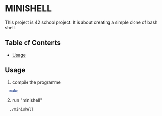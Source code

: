 # MINISHELL

This project is 42 school project.
It is about creating a simple clone of bash shell.

## Table of Contents
- [Usage](#usage)

## Usage
1. compile the programme
```bash
  make
```
2. run "minishell"
```bash
  ./minishell
```
